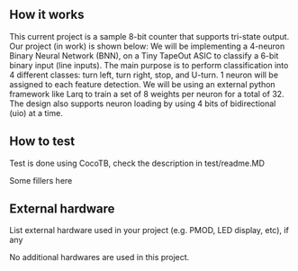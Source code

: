 <!---

This file is used to generate your project datasheet. Please fill in the information below and delete any unused
sections.

You can also include images in this folder and reference them in the markdown. Each image must be less than
512 kb in size, and the combined size of all images must be less than 1 MB.
-->

## How it works

This current project is a sample 8-bit counter that supports tri-state output. Our project (in work) is shown below:
We will be implementing a 4-neuron Binary Neural Network (BNN), on a Tiny TapeOut ASIC to classify a 6-bit binary input (line inputs).
The main purpose is to perform classification into 4 different classes: turn left, turn right, stop, and U-turn.
1 neuron will be assigned to each feature detection. We will be using an external python framework like Larq to train a set of 8 weights per neuron for a total of 32.
The design also supports neuron loading by using 4 bits of bidirectional (uio) at a time.

## How to test

Test is done using CocoTB, check the description in test/readme.MD

Some fillers here

## External hardware

List external hardware used in your project (e.g. PMOD, LED display, etc), if any

No additional hardwares are used in this project.
